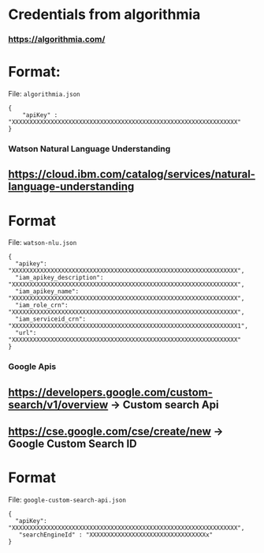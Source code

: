 # Credentials from algorithmia 

### https://algorithmia.com/


# Format: 
File: `algorithmia.json`
```
{
    "apiKey" : "XXXXXXXXXXXXXXXXXXXXXXXXXXXXXXXXXXXXXXXXXXXXXXXXXXXXXXXXXXXXXXXX"
}

```


### Watson Natural Language Understanding 
## https://cloud.ibm.com/catalog/services/natural-language-understanding
# Format
File: `watson-nlu.json`
```
{
  "apikey": "XXXXXXXXXXXXXXXXXXXXXXXXXXXXXXXXXXXXXXXXXXXXXXXXXXXXXXXXXXXXXXXX",
  "iam_apikey_description": "XXXXXXXXXXXXXXXXXXXXXXXXXXXXXXXXXXXXXXXXXXXXXXXXXXXXXXXXXXXXXXXX",
  "iam_apikey_name": "XXXXXXXXXXXXXXXXXXXXXXXXXXXXXXXXXXXXXXXXXXXXXXXXXXXXXXXXXXXXXXXX",
  "iam_role_crn": "XXXXXXXXXXXXXXXXXXXXXXXXXXXXXXXXXXXXXXXXXXXXXXXXXXXXXXXXXXXXXXXX",
  "iam_serviceid_crn": "XXXXXXXXXXXXXXXXXXXXXXXXXXXXXXXXXXXXXXXXXXXXXXXXXXXXXXXXXXXXXXXX1",
  "url": "XXXXXXXXXXXXXXXXXXXXXXXXXXXXXXXXXXXXXXXXXXXXXXXXXXXXXXXXXXXXXXXX"
}
```


### Google Apis 
## https://developers.google.com/custom-search/v1/overview -> Custom search Api
## https://cse.google.com/cse/create/new -> Google Custom Search ID
# Format 
File: `google-custom-search-api.json`
```
{
  "apiKey": "XXXXXXXXXXXXXXXXXXXXXXXXXXXXXXXXXXXXXXXXXXXXXXXXXXXXXXXXXXXXXXXX",
   "searchEngineId" : "XXXXXXXXXXXXXXXXXXXXXXXXXXXXXXXXXx"
}


```
